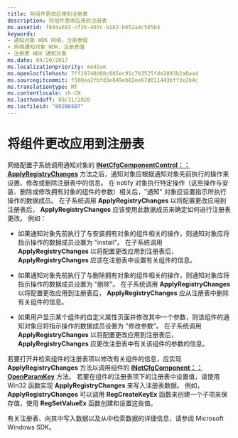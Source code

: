 ```yaml
---
title: 将组件更改应用到注册表
description: 将组件更改应用到注册表
ms.assetid: f844a693-cf26-407c-b182-b652a4c585b4
keywords:
- 通知对象 WDK 网络，注册表值
- 网络通知对象 WDK，注册表值
- 注册表 WDK 通知对象
ms.date: 04/20/2017
ms.localizationpriority: medium
ms.openlocfilehash: 7ff19740d08c805ec91c7b3525fde2893b2a0aa4
ms.sourcegitcommit: f500ea2fbfd3e849eb82ee67d011443bff3e2b4c
ms.translationtype: MT
ms.contentlocale: zh-CN
ms.lasthandoff: 08/31/2020
ms.locfileid: "89206507"
---
```

# <a name="applying-component-changes-to-the-registry"></a>将组件更改应用到注册表





网络配置子系统调用通知对象的 [**INetCfgComponentControl：： ApplyRegistryChanges**](/previous-versions/windows/hardware/network/ff547727(v=vs.85)) 方法之后，通知对象应根据通知对象先前执行的操作来设置、修改或删除注册表中的信息。 在 notify 对象执行特定操作（这些操作与安装、删除或修改拥有对象的组件的参数）相关后，"通知" 对象应设置指示所执行操作的数据成员。 在子系统调用 **ApplyRegistryChanges** 以将配置更改应用到注册表后， **ApplyRegistryChanges** 应该使用此数据成员来确定如何进行注册表更改。 例如：

-   如果通知对象先前执行了与安装拥有对象的组件相关的操作，则通知对象应将指示操作的数据成员设置为 "install"。 在子系统调用 **ApplyRegistryChanges** 以将配置更改应用到注册表后， **ApplyRegistryChanges** 应该在注册表中设置有关组件的信息。

-   如果通知对象先前执行了与删除拥有对象的组件相关的操作，则通知对象应将指示操作的数据成员设置为 "删除"。 在子系统调用 **ApplyRegistryChanges** 以将配置更改应用到注册表后， **ApplyRegistryChanges** 应从注册表中删除有关组件的信息。

-   如果用户显示某个组件的自定义属性页面并修改其中一个参数，则该组件的通知对象应将指示操作的数据成员设置为 "修改参数"。 在子系统调用 **ApplyRegistryChanges** 以将配置更改应用到注册表后， **ApplyRegistryChanges** 应更改注册表中有关该组件的参数的信息。

若要打开并检索组件的注册表项以修改有关组件的信息，应实现 **ApplyRegistryChanges** 方法以调用组件的 [**INetCfgComponent：： OpenParamKey**](/previous-versions/windows/hardware/network/ff547890(v=vs.85)) 方法。 若要在组件的注册表项下的注册表中设置值，请使用 Win32 函数实现 **ApplyRegistryChanges** 来写入注册表数据。 例如， **ApplyRegistryChanges** 可以调用 **RegCreateKeyEx** 函数来创建一个子项来保存值，使用 **RegSetValueEx** 函数创建和设置这些值。

有关注册表、向其中写入数据以及从中检索数据的详细信息，请参阅 Microsoft Windows SDK。

 

